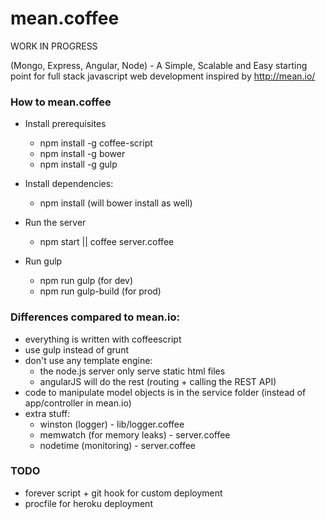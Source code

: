 mean.coffee
===========

WORK IN PROGRESS

(Mongo, Express, Angular, Node) - A Simple, Scalable and Easy starting point for full stack javascript web development
inspired by http://mean.io/


### How to mean.coffee

- Install prerequisites
    - npm install -g coffee-script
    - npm install -g bower
    - npm install -g gulp

- Install dependencies:
    - npm install (will bower install as well)

- Run the server
    - npm start || coffee server.coffee

- Run gulp
    - npm run gulp (for dev)
    - npm run gulp-build (for prod)


### Differences compared to mean.io:

- everything is written with coffeescript
- use gulp instead of grunt
- don't use any template engine:
    - the node.js server only serve static html files
    - angularJS will do the rest (routing + calling the REST API)
- code to manipulate model objects is in the service folder (instead of app/controller in mean.io)
- extra stuff:
    - winston (logger) - lib/logger.coffee
    - memwatch (for memory leaks) - server.coffee
    - nodetime (monitoring) - server.coffee


### TODO

- forever script + git hook for custom deployment
- procfile for heroku deployment
